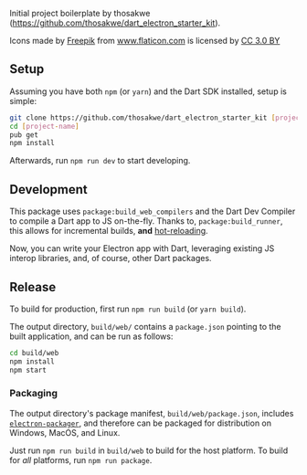 Initial project boilerplate by thosakwe (https://github.com/thosakwe/dart_electron_starter_kit).

<div>Icons made by <a href="https://www.freepik.com/" title="Freepik">Freepik</a> from <a href="https://www.flaticon.com/" 			    title="Flaticon">www.flaticon.com</a> is licensed by <a href="http://creativecommons.org/licenses/by/3.0/" 			    title="Creative Commons BY 3.0" target="_blank">CC 3.0 BY</a></div>

## Setup
Assuming you have both `npm` (or `yarn`) and the Dart SDK installed, setup is simple:

```bash
git clone https://github.com/thosakwe/dart_electron_starter_kit [project-name]
cd [project-name]
pub get
npm install
```

Afterwards, run `npm run dev` to start developing.

## Development
This package uses `package:build_web_compilers` and the Dart Dev Compiler to compile a Dart app to JS on-the-fly.
Thanks to, `package:build_runner`, this allows for incremental builds, **and**
[hot-reloading](https://github.com/dart-lang/build/blob/master/docs/hot_module_reloading.md).

Now, you can write your Electron app with Dart, leveraging existing JS interop libraries, and, of course,
other Dart packages.
 
## Release
To build for production, first run `npm run build` (or `yarn build`).

The output directory, `build/web/` contains a `package.json` pointing to the built
application, and can be run as follows:

```bash
cd build/web
npm install
npm start
```

### Packaging
The output directory's package manifest, `build/web/package.json`, includes
[`electron-packager`](https://github.com/electron-userland/electron-packager),
and therefore can be packaged for distribution on Windows, MacOS, and Linux.

Just run `npm run build` in `build/web` to build for the host platform.
To build for *all* platforms, run `npm run package`.